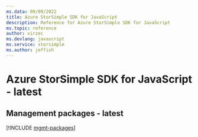 ```yaml
---
ms.data: 09/09/2022
title: Azure StorSimple SDK for JavaScript
description: Reference for Azure StorSimple SDK for JavaScript
ms.topic: reference
author: xirzec
ms.devlang: javascript
ms.service: storsimple
ms.author: jeffish
---
```

# Azure StorSimple SDK for JavaScript - latest

## Management packages - latest
[!INCLUDE [mgmt-packages](storsimple-mgmt-index.md)]
